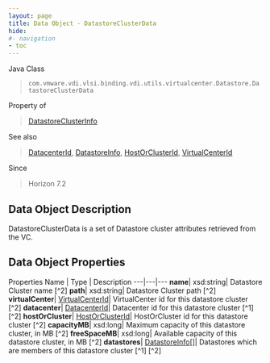 ```yaml
---
layout: page
title: Data Object - DatastoreClusterData
hide:
#- navigation
- toc
---
```






Java Class
> `com.vmware.vdi.vlsi.binding.vdi.utils.virtualcenter.Datastore.DatastoreClusterData`

Property of
> [DatastoreClusterInfo](vdi.utils.virtualcenter.Datastore.DatastoreClusterInfo.md#field_detail)

See also
> [DatacenterId](vdi.entity.DatacenterId.md), [DatastoreInfo](vdi.utils.virtualcenter.Datastore.DatastoreInfo.md), [HostOrClusterId](vdi.entity.HostOrClusterId.md), [VirtualCenterId](vdi.entity.VirtualCenterId.md)

Since
> Horizon 7.2


## Data Object Description

DatastoreClusterData is a set of Datastore cluster attributes retrieved from the VC.

## Data Object Properties
Properties
Name |  Type |  Description
---|---|---
**name**|  xsd:string|  Datastore Cluster name [^2]
**path**|  xsd:string|  Datastore Cluster path [^2]
**virtualCenter**| [VirtualCenterId](vdi.entity.VirtualCenterId.md)|  VirtualCenter id for this datastore cluster [^2]
**datacenter**| [DatacenterId](vdi.entity.DatacenterId.md)|  Datacenter id for this datastore cluster [^1] [^2]
**hostOrCluster**| [HostOrClusterId](vdi.entity.HostOrClusterId.md)|  HostOrCluster id for this datastore cluster [^2]
**capacityMB**|  xsd:long|  Maximum capacity of this datastore cluster, in MB [^2]
**freeSpaceMB**|  xsd:long|  Available capacity of this datastore cluster, in MB [^2]
**datastores**| [DatastoreInfo[]](vdi.utils.virtualcenter.Datastore.DatastoreInfo.md)|  Datastores which are members of this datastore cluster [^1] [^2]
 


 
